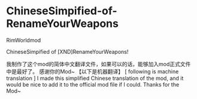 # ChineseSimpified-of-RenameYourWeapons
RimWorldmod

ChineseSimpified of [XND]RenameYourWeapons!

我制作了这个mod的简体中文翻译文件，如果可以的话，能够加入mod正式文件中是最好了。
感谢你的Mod~
【以下是机器翻译】
[ following is machine translation ]
I made this simplified Chinese translation of the mod, and it would be nice to add it to the official mod file if I could.
Thanks for the Mod~
